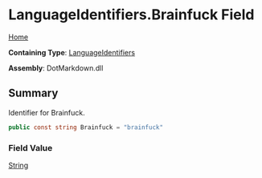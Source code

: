 # LanguageIdentifiers\.Brainfuck Field

[Home](../../../README.md)

**Containing Type**: [LanguageIdentifiers](../README.md)

**Assembly**: DotMarkdown\.dll

## Summary

Identifier for Brainfuck\.

```csharp
public const string Brainfuck = "brainfuck"
```

### Field Value

[String](https://docs.microsoft.com/en-us/dotnet/api/system.string)

